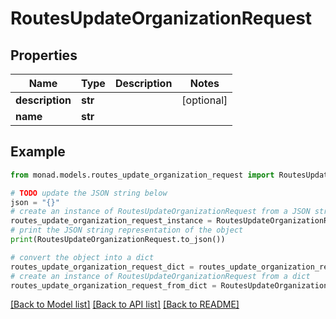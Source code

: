 # RoutesUpdateOrganizationRequest


## Properties

Name | Type | Description | Notes
------------ | ------------- | ------------- | -------------
**description** | **str** |  | [optional] 
**name** | **str** |  | 

## Example

```python
from monad.models.routes_update_organization_request import RoutesUpdateOrganizationRequest

# TODO update the JSON string below
json = "{}"
# create an instance of RoutesUpdateOrganizationRequest from a JSON string
routes_update_organization_request_instance = RoutesUpdateOrganizationRequest.from_json(json)
# print the JSON string representation of the object
print(RoutesUpdateOrganizationRequest.to_json())

# convert the object into a dict
routes_update_organization_request_dict = routes_update_organization_request_instance.to_dict()
# create an instance of RoutesUpdateOrganizationRequest from a dict
routes_update_organization_request_from_dict = RoutesUpdateOrganizationRequest.from_dict(routes_update_organization_request_dict)
```
[[Back to Model list]](../README.md#documentation-for-models) [[Back to API list]](../README.md#documentation-for-api-endpoints) [[Back to README]](../README.md)


